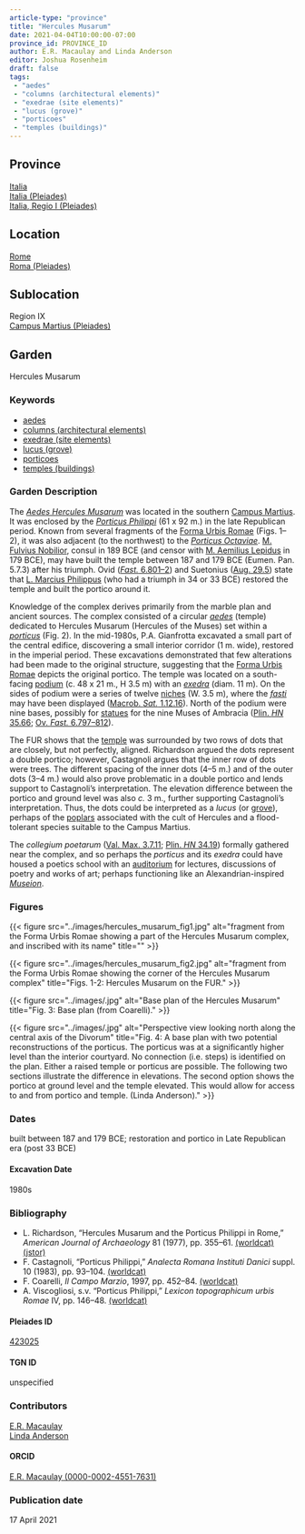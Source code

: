 ```yaml
---
article-type: "province"
title: "Hercules Musarum"
date: 2021-04-04T10:00:00-07:00
province_id: PROVINCE_ID
author: E.R. Macaulay and Linda Anderson
editor: Joshua Rosenheim
draft: false
tags:
 - "aedes"
 - "columns (architectural elements)"
 - "exedrae (site elements)"
 - "lucus (grove)"
 - "porticoes"
 - "temples (buildings)"
---
```


## Province

[Italia]({{<relref"../../../..">}}) \
[Italia (Pleiades)](https://pleiades.stoa.org/places/1052) \
[Italia, Regio I (Pleiades)](https://pleiades.stoa.org/places/441075550)

## Location

[Rome]({{<relref".">}}) \
[Roma (Pleiades)](https://pleiades.stoa.org/places/423025)

## Sublocation

Region IX \
[Campus Martius (Pleiades)](https://pleiades.stoa.org/places/422863)

## Garden

Hercules Musarum
<!--Pleiades link?-->

### Keywords

- [aedes](http://www.getty.edu/vow/AATFullDisplay?find=&logic=AND&note=&subjectid=300007560)
- [columns (architectural elements)](http://vocab.getty.edu/page/aat/300001571)
- [exedrae (site elements)](http://vocab.getty.edu/page/aat/300081589)
- [lucus (grove)](http://vocab.getty.edu/page/aat/300008884)
- [porticoes](http://vocab.getty.edu/page/aat/300004145)
- [temples (buildings)](http://vocab.getty.edu/page/aat/300007595)

### Garden Description

The [*Aedes Hercules Musarum*](http://archive1.village.virginia.edu/spw4s/RomanForum/GoogleEarth/AK_GE/AK_HTML/TS-031.html) was located in the southern [Campus Martius](https://en.wikipedia.org/wiki/Campus_Martius). It was enclosed by the [*Porticus Philippi*](http://archive1.village.virginia.edu/spw4s/RomanForum/GoogleEarth/HTML/PO-010.html) (61 x 92 m.) in the late Republican period. Known from several fragments of the [Forma Urbis Romae](https://en.wikipedia.org/wiki/Forma_Urbis_Romae) (Figs. 1–2), it was also adjacent (to the northwest) to the [*Porticus Octaviae*](https://exhibits.stanford.edu/nash/feature/the-porticus-of-octavia). [M. Fulvius Nobilior](https://www.britannica.com/biography/Marcus-Fulvius-Nobilior), consul in 189 BCE (and censor with [M. Aemilius Lepidus](https://www.britannica.com/biography/Marcus-Aemilius-Lepidus-Roman-statesman-died-152-BC) in 179 BCE), may have built the temple between 187 and 179 BCE (Eumen. Pan. 5.7.3) after his triumph. Ovid ([*Fast.* 6.801–2](http://www.perseus.tufts.edu/hopper/text?doc=Perseus%3Atext%3A2008.01.0547%3Abook%3D6)) and Suetonius ([Aug. 29.5](http://www.perseus.tufts.edu/hopper/text?doc=Perseus%3Atext%3A1999.02.0061%3Alife%3Daug.%3Achapter%3D29%3Asection%3D5)) state that [L. Marcius Philippus](https://en.wikipedia.org/wiki/Lucius_Marcius_Philippus_(consul_38_BC)) (who had a triumph in 34 or 33 BCE) restored the temple and built the portico around it.

Knowledge of the complex derives primarily from the marble plan and ancient sources. The complex consisted of a circular [*aedes*](http://www.getty.edu/vow/AATFullDisplay?find=&logic=AND&note=&subjectid=300007560) (temple) dedicated to Hercules Musarum (Hercules of the Muses) set within a [*porticus*](http://vocab.getty.edu/page/aat/300004145) (Fig. 2). In the mid-1980s, P.A. Gianfrotta excavated a small part of the central edifice, discovering a small interior corridor (1 m. wide), restored in the imperial period. These excavations demonstrated that few alterations had been made to the original structure, suggesting that the [Forma Urbis Romae](https://en.wikipedia.org/wiki/Forma_Urbis_Romae) depicts the original portico. The temple was located on a south-facing [podium](http://vocab.getty.edu/page/aat/300000976) (c. 48 x 21 m., H 3.5 m) with an [*exedra*](http://vocab.getty.edu/page/aat/300081589) (diam. 11 m). On the sides of podium were a series of twelve [niches](http://vocab.getty.edu/page/aat/300002704) (W. 3.5 m), where the [*fasti*](https://www.britannica.com/topic/fasti-Roman-calendar) may have been displayed ([Macrob. *Sat.* 1.12.16](https://penelope.uchicago.edu/Thayer/L/Roman/Texts/Macrobius/Saturnalia/1*.html)). North of the podium were nine bases, possibly for [statues](http://vocab.getty.edu/page/aat/300047600) for the nine Muses of Ambracia ([Plin. *HN* 35.66](https://penelope.uchicago.edu/Thayer/L/Roman/Texts/Pliny_the_Elder/35*.html); [Ov. *Fast.* 6.797–812](http://www.perseus.tufts.edu/hopper/text?doc=Perseus%3Atext%3A2008.01.0547%3Abook%3D6)).  

The FUR shows that the [temple]((http://vocab.getty.edu/page/aat/300007595)) was surrounded by two rows of dots that are closely, but not perfectly, aligned. Richardson argued the dots represent a double portico; however, Castagnoli argues that the inner row of dots were trees. The different spacing of the inner dots (4–5 m.) and of the outer dots (3–4 m.) would also prove problematic in a double portico and lends support to Castagnoli’s interpretation. The elevation difference between the portico and ground level was also *c.* 3 m., further supporting Castagnoli’s interpretation. Thus, the dots could be interpreted as a *lucus* (or [grove](http://vocab.getty.edu/page/aat/300008884)), perhaps of the [poplars](https://en.wikipedia.org/wiki/Populus_alba) associated with the cult of Hercules and a flood-tolerant species suitable to the Campus Martius.

The *collegium poetarum* ([Val. Max. 3.7.11](http://www.perseus.tufts.edu/hopper/text?doc=Perseus%3Atext%3A2008.01.0675%3Abook%3D3%3Achapter%3D7%3Asection%3D11); [Plin. *HN* 34.19](https://penelope.uchicago.edu/Thayer/L/Roman/Texts/Pliny_the_Elder/34*.html)) formally gathered near the complex, and so perhaps the *porticus* and its *exedra* could have housed a poetics school with an [auditorium](http://vocab.getty.edu/page/aat/300004394) for lectures, discussions of poetry and works of art; perhaps functioning like an Alexandrian-inspired [*Museion*](https://en.wikipedia.org/wiki/Musaeum).

### Figures

{{< figure src="../images/hercules_musarum_fig1.jpg" alt="fragment from the Forma Urbis Romae showing a part of the Hercules Musarum complex, and inscribed with its name" title="" >}}

{{< figure src="../images/hercules_musarum_fig2.jpg" alt="fragment from the Forma Urbis Romae showing the corner of the Hercules Musarum complex" title="Figs. 1-2: Hercules Musarum on the FUR." >}}

{{< figure src="../images/.jpg" alt="Base plan of the Hercules Musarum" title="Fig. 3: Base plan (from Coarelli)." >}}

{{< figure src="../images/.jpg" alt="Perspective view looking north along the central axis of the Divorum" title="Fig. 4: A base plan with two potential reconstructions of the porticus. The porticus was at a significantly higher level than the interior courtyard. No connection (i.e. steps) is identified on the plan. Either a raised temple or porticus are possible. The following two sections illustrate the difference in elevations. The second option shows the portico at ground level and the temple elevated. This would allow for access to and from portico and temple. (Linda Anderson)." >}}

### Dates

built between 187 and 179 BCE; restoration and portico in Late Republican era (post 33 BCE)

#### Excavation Date

1980s

### Bibliography

* L. Richardson, “Hercules Musarum and the Porticus Philippi in Rome,” *American Journal of Archaeology* 81 (1977), pp. 355–61. [(worldcat)](http://www.worldcat.org/oclc/915926883) [(jstor)](https://www.jstor.org/stable/pdf/503009.pdf?refreqid=excelsior%3A377e0064774644b9c5f76bb7eaee514f)
* F. Castagnoli, “Porticus Philippi,” *Analecta Romana Instituti Danici* suppl. 10 (1983), pp. 93–104. [(worldcat)](http://www.worldcat.org/oclc/1708903)
* F. Coarelli, *Il Campo Marzio*, 1997, pp. 452–84. [(worldcat)](http://www.worldcat.org/oclc/906743621)
* A. Viscogliosi, s.v. “Porticus Philippi,” *Lexicon topographicum urbis Romae* IV, pp. 146–48. [(worldcat)](http://www.worldcat.org/oclc/772398569)

#### Pleiades ID

[423025](https://pleiades.stoa.org/places/423025)
<!-- Pleiades resource for Location (Rome), not for the individual garden -->

#### TGN ID

unspecified

### Contributors

[E.R. Macaulay](https://emacaulaylewis.com)\
[Linda Anderson](#)<!--website for Linda Anderson?-->

#### ORCID

[E.R. Macaulay (0000-0002-4551-7631)](https://orcid.org/0000-0002-4551-7631)
<!--ORCID for Linda Anderson-->

### Publication date

17 April 2021
